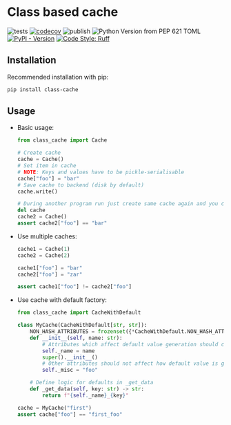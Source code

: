 # Class based cache

![tests](https://github.com/Rizhiy/class-cache/actions/workflows/test_and_version.yml/badge.svg)
[![codecov](https://codecov.io/gh/Rizhiy/class-cache/graph/badge.svg?token=7CAJG2EBLG)](https://codecov.io/gh/Rizhiy/class-cache)
![publish](https://github.com/Rizhiy/class-cache/actions/workflows/publish.yml/badge.svg)
![Python Version from PEP 621 TOML](https://img.shields.io/python/required-version-toml?tomlFilePath=https%3A%2F%2Fraw.githubusercontent.com%2FRizhiy%2Fclass-cache%2Fmaster%2Fpyproject.toml)
[![PyPI - Version](https://img.shields.io/pypi/v/class-cache)](https://pypi.org/project/class-cache/)
[![Code Style: Ruff](https://img.shields.io/endpoint?url=https://raw.githubusercontent.com/astral-sh/ruff/main/assets/badge/v2.json)](https://github.com/astral-sh/ruff)

## Installation

Recommended installation with pip:

```bash
pip install class-cache
```

## Usage

- Basic usage:

  ```python
  from class_cache import Cache

  # Create cache
  cache = Cache()
  # Set item in cache
  # NOTE: Keys and values have to be pickle-serialisable
  cache["foo"] = "bar"
  # Save cache to backend (disk by default)
  cache.write()

  # During another program run just create same cache again and you can retrieve data
  del cache
  cache2 = Cache()
  assert cache2["foo"] == "bar"
  ```

- Use multiple caches:

  ```python
  cache1 = Cache(1)
  cache2 = Cache(2)

  cache1["foo"] = "bar"
  cache2["foo"] = "zar"

  assert cache1["foo"] != cache2["foo"]
  ```

- Use cache with default factory:

  ```python
  from class_cache import CacheWithDefault

  class MyCache(CacheWithDefault[str, str]):
      NON_HASH_ATTRIBUTES = frozenset({*CacheWithDefault.NON_HASH_ATTRIBUTES, "_misc"})
      def __init__(self, name: str):
          # Attributes which affect default value generation should come before super().__init__()
          self._name = name
          super().__init__()
          # Other attributes should not affect how default value is generated, add them to NON_HASH_ATTRIBUTES
          self._misc = "foo"

      # Define logic for defaults in _get_data
      def _get_data(self, key: str) -> str:
          return f"{self._name}_{key}"

  cache = MyCache("first")
  assert cache["foo"] == "first_foo"
  ```
